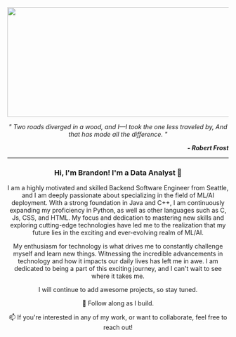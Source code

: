 
<img src="https://media.giphy.com/media/GYqIFQvPgVBo4/giphy.gif" width="1000" height="250" />

<p align="center"> <i>" Two roads diverged in a wood, and I—I took the one less traveled by, And that has made all the difference.  "</i></p>
<p align="right"> <b><i> - Robert Frost</b></i></p>

---

<h3 align="center"><b> Hi, I'm Brandon! I'm a Data Analyst  👋</b></h3>

<p align="center"> I am a highly motivated and skilled Backend Software Engineer from Seattle, and I am deeply passionate about specializing in the field of ML/AI deployment. With a strong foundation in Java and C++, I am continuously expanding my proficiency in Python, as well as other languages such as C, Js, CSS, and HTML. My focus and dedication to mastering new skills and exploring cutting-edge technologies have led me to the realization that my future lies in the exciting and ever-evolving realm of ML/AI. </p>

<p align="center"> My enthusiasm for technology is what drives me to constantly challenge myself and learn new things. Witnessing the incredible advancements in technology and how it impacts our daily lives has left me in awe. I am dedicated to being a part of this exciting journey, and I can't wait to see where it takes me. </p>

<p align="center"> I will continue to add awesome projects, so stay tuned. </p>

<p align="center"> 🌱 Follow along as I build. </p>

<p align="center"> 📫  If you're interested in any of my work, or want to collaborate, feel free to reach out! </p>
<!--
**BrandonGinos/BrandonGinos** is a ✨ _special_ ✨ repository because its `README.md` (this file) appears on your GitHub profile.

Here are some ideas to get you started:

- 🔭 I’m currently working on ...
- 🌱 I’m currently learning ...
- 👯 I’m looking to collaborate on ...
- 🤔 I’m looking for help with ...
- 💬 Ask me about ...
- 📫 How to reach me: ...
- 😄 Pronouns: ...
- ⚡ Fun fact: ...
-->
